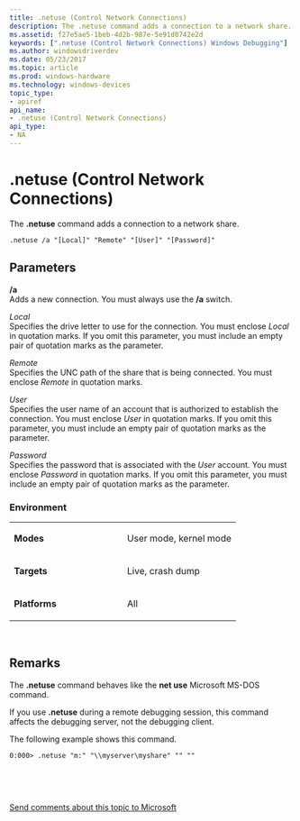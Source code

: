 ```yaml
---
title: .netuse (Control Network Connections)
description: The .netuse command adds a connection to a network share.
ms.assetid: f27e5ae5-1beb-4d2b-987e-5e91d0742e2d
keywords: [".netuse (Control Network Connections) Windows Debugging"]
ms.author: windowsdriverdev
ms.date: 05/23/2017
ms.topic: article
ms.prod: windows-hardware
ms.technology: windows-devices
topic_type:
- apiref
api_name:
- .netuse (Control Network Connections)
api_type:
- NA
---
```


# .netuse (Control Network Connections)


The **.netuse** command adds a connection to a network share.

```
.netuse /a "[Local]" "Remote" "[User]" "[Password]" 
```

## <span id="ddk_meta_control_network_connections_dbg"></span><span id="DDK_META_CONTROL_NETWORK_CONNECTIONS_DBG"></span>Parameters


<span id="________a______"></span><span id="________A______"></span> **/a**   
Adds a new connection. You must always use the **/a** switch.

<span id="_______Local______"></span><span id="_______local______"></span><span id="_______LOCAL______"></span> *Local*   
Specifies the drive letter to use for the connection. You must enclose *Local* in quotation marks. If you omit this parameter, you must include an empty pair of quotation marks as the parameter.

<span id="_______Remote______"></span><span id="_______remote______"></span><span id="_______REMOTE______"></span> *Remote*   
Specifies the UNC path of the share that is being connected. You must enclose *Remote* in quotation marks.

<span id="_______User______"></span><span id="_______user______"></span><span id="_______USER______"></span> *User*   
Specifies the user name of an account that is authorized to establish the connection. You must enclose *User* in quotation marks. If you omit this parameter, you must include an empty pair of quotation marks as the parameter.

<span id="_______Password______"></span><span id="_______password______"></span><span id="_______PASSWORD______"></span> *Password*   
Specifies the password that is associated with the *User* account. You must enclose *Password* in quotation marks. If you omit this parameter, you must include an empty pair of quotation marks as the parameter.

### <span id="Environment"></span><span id="environment"></span><span id="ENVIRONMENT"></span>Environment

<table>
<colgroup>
<col width="50%" />
<col width="50%" />
</colgroup>
<tbody>
<tr class="odd">
<td align="left"><p><strong>Modes</strong></p></td>
<td align="left"><p>User mode, kernel mode</p></td>
</tr>
<tr class="even">
<td align="left"><p><strong>Targets</strong></p></td>
<td align="left"><p>Live, crash dump</p></td>
</tr>
<tr class="odd">
<td align="left"><p><strong>Platforms</strong></p></td>
<td align="left"><p>All</p></td>
</tr>
</tbody>
</table>

 

Remarks
-------

The **.netuse** command behaves like the **net use** Microsoft MS-DOS command.

If you use **.netuse** during a remote debugging session, this command affects the debugging server, not the debugging client.

The following example shows this command.

```
0:000> .netuse "m:" "\\myserver\myshare" "" "" 
```

 

 

[Send comments about this topic to Microsoft](mailto:wsddocfb@microsoft.com?subject=Documentation%20feedback%20[debugger\debugger]:%20.netuse%20%28Control%20Network%20Connections%29%20%20RELEASE:%20%285/15/2017%29&body=%0A%0APRIVACY%20STATEMENT%0A%0AWe%20use%20your%20feedback%20to%20improve%20the%20documentation.%20We%20don't%20use%20your%20email%20address%20for%20any%20other%20purpose,%20and%20we'll%20remove%20your%20email%20address%20from%20our%20system%20after%20the%20issue%20that%20you're%20reporting%20is%20fixed.%20While%20we're%20working%20to%20fix%20this%20issue,%20we%20might%20send%20you%20an%20email%20message%20to%20ask%20for%20more%20info.%20Later,%20we%20might%20also%20send%20you%20an%20email%20message%20to%20let%20you%20know%20that%20we've%20addressed%20your%20feedback.%0A%0AFor%20more%20info%20about%20Microsoft's%20privacy%20policy,%20see%20http://privacy.microsoft.com/default.aspx. "Send comments about this topic to Microsoft")




